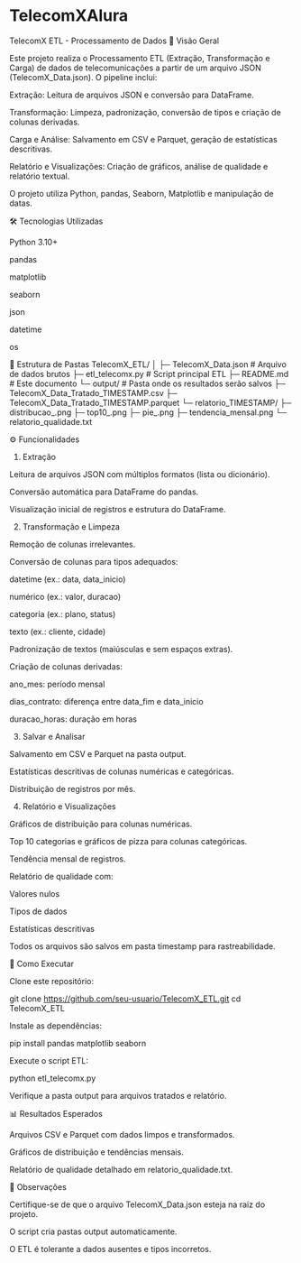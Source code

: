 # TelecomXAlura

TelecomX ETL - Processamento de Dados
📌 Visão Geral

Este projeto realiza o Processamento ETL (Extração, Transformação e Carga) de dados de telecomunicações a partir de um arquivo JSON (TelecomX_Data.json).
O pipeline inclui:

Extração: Leitura de arquivos JSON e conversão para DataFrame.

Transformação: Limpeza, padronização, conversão de tipos e criação de colunas derivadas.

Carga e Análise: Salvamento em CSV e Parquet, geração de estatísticas descritivas.

Relatório e Visualizações: Criação de gráficos, análise de qualidade e relatório textual.

O projeto utiliza Python, pandas, Seaborn, Matplotlib e manipulação de datas.

🛠 Tecnologias Utilizadas

Python 3.10+

pandas

matplotlib

seaborn

json

datetime

os

📂 Estrutura de Pastas
TelecomX_ETL/
│
├─ TelecomX_Data.json       # Arquivo de dados brutos
├─ etl_telecomx.py          # Script principal ETL
├─ README.md                # Este documento
└─ output/                  # Pasta onde os resultados serão salvos
   ├─ TelecomX_Data_Tratado_TIMESTAMP.csv
   ├─ TelecomX_Data_Tratado_TIMESTAMP.parquet
   └─ relatorio_TIMESTAMP/
       ├─ distribucao_<coluna>.png
       ├─ top10_<coluna>.png
       ├─ pie_<coluna>.png
       ├─ tendencia_mensal.png
       └─ relatorio_qualidade.txt

⚙ Funcionalidades
1. Extração

Leitura de arquivos JSON com múltiplos formatos (lista ou dicionário).

Conversão automática para DataFrame do pandas.

Visualização inicial de registros e estrutura do DataFrame.

2. Transformação e Limpeza

Remoção de colunas irrelevantes.

Conversão de colunas para tipos adequados:

datetime (ex.: data, data_inicio)

numérico (ex.: valor, duracao)

categoria (ex.: plano, status)

texto (ex.: cliente, cidade)

Padronização de textos (maiúsculas e sem espaços extras).

Criação de colunas derivadas:

ano_mes: período mensal

dias_contrato: diferença entre data_fim e data_inicio

duracao_horas: duração em horas

3. Salvar e Analisar

Salvamento em CSV e Parquet na pasta output.

Estatísticas descritivas de colunas numéricas e categóricas.

Distribuição de registros por mês.

4. Relatório e Visualizações

Gráficos de distribuição para colunas numéricas.

Top 10 categorias e gráficos de pizza para colunas categóricas.

Tendência mensal de registros.

Relatório de qualidade com:

Valores nulos

Tipos de dados

Estatísticas descritivas

Todos os arquivos são salvos em pasta timestamp para rastreabilidade.

🚀 Como Executar

Clone este repositório:

git clone https://github.com/seu-usuario/TelecomX_ETL.git
cd TelecomX_ETL


Instale as dependências:

pip install pandas matplotlib seaborn


Execute o script ETL:

python etl_telecomx.py


Verifique a pasta output para arquivos tratados e relatório.

📊 Resultados Esperados

Arquivos CSV e Parquet com dados limpos e transformados.

Gráficos de distribuição e tendências mensais.

Relatório de qualidade detalhado em relatorio_qualidade.txt.

📝 Observações

Certifique-se de que o arquivo TelecomX_Data.json esteja na raiz do projeto.

O script cria pastas output automaticamente.

O ETL é tolerante a dados ausentes e tipos incorretos.
